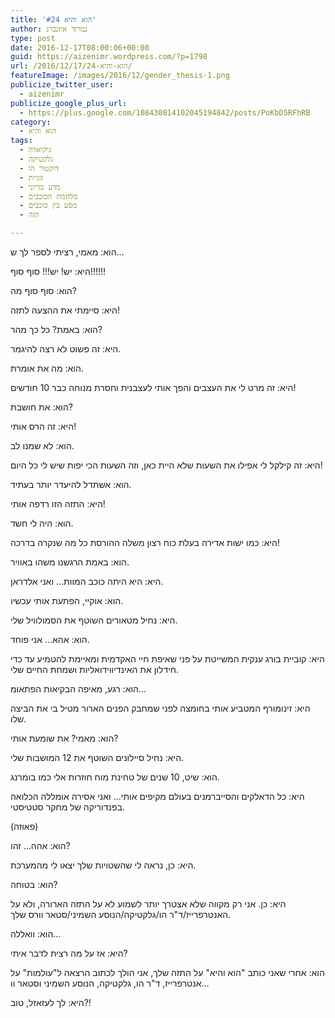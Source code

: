 ```yaml
---
title: 'הוא והיא #24'
author: נמרוד איזנברג
type: post
date: 2016-12-17T08:00:06+00:00
guid: https://aizenimr.wordpress.com/?p=1798
url: /2016/12/17/הוא-והיא-24/
featureImage: /images/2016/12/gender_thesis-1.png
publicize_twitter_user:
  - aizenimr
publicize_google_plus_url:
  - https://plus.google.com/108430814102045194842/posts/PoKbD5RFhRB
category:
  - הוא והיא
tags:
  - גיקיאדה
  - גלקטיקה
  - דוקטור הו
  - זוגיות
  - מדע בדיוני
  - מלחמת הכוכבים
  - מסע בין כוכבים
  - תזה

---
```

הוא: מאמי, רציתי לספר לך ש&#8230;

היא: יש! יש!!! סוף סוף!!!!!!

הוא: סוף סוף מה?

היא: סיימתי את ההצעה לתזה!

הוא: באמת? כל כך מהר?

היא: זה פשוט לא רצה להיגמר.

הוא: מה את אומרת.

היא: זה מרט לי את העצבים והפך אותי לעצבנית וחסרת מנוחה כבר 10 חודשים!

הוא: את חושבת?

היא: זה הרס אותי!

הוא: לא שמנו לב.

היא: זה קילקל לי אפילו את השעות שלא היית כאן, וזה השעות הכי יפות שיש לי כל היום!

הוא: אשתדל להיעדר יותר בעתיד.

היא: התזה הזו רדפה אותי!

הוא: היה לי חשד.

היא: כמו ישות אדירה בעלת כוח רצון משלה ההורסת כל מה שנקרה בדרכה!

הוא: באמת הרגשנו משהו באוויר.

היא: היא היתה כוכב המוות&#8230; ואני אלדראן.

הוא: אוקיי, הפתעת אותי עכשיו.

היא: נחיל מטאורים השוטף את הסמולוויל שלי.

הוא: אהא&#8230; אני פוחד.

היא: קוביית בורג ענקית המשייטת על פני שאיפת חיי האקדמית ומאיימת להטמיע עד כדי חידלון את האינדיווידואליות ושמחת החיים שלי.

הוא: רגע, מאיפה הבקיאות הפתאומ&#8230;

היא: זינומורף המטביע אותי בחומצה לפני שמחבק הפנים הארור מטיל בי את הביצה שלו.

הוא: מאמי? את שומעת אותי?

היא: נחיל סיילונים השוטף את 12 המושבות שלי.

הוא: שיט, 10 שנים של טחינת מוח חוזרות אלי כמו בומרנג.

היא: כל הדאלקים והסייברמנים בעולם מקיפים אותי&#8230; ואני אסירה אומללה הכלואה בפנדוריקה של מחקר סטטיסטי.

(פאוזה)

הוא: אהה&#8230; זהו?

היא: כן, נראה לי שהשטויות שלך יצאו לי מהמערכת.

הוא: בטוחה?

היא: כן. אני רק מקווה שלא אצטרך יותר לשמוע לא על התזה הארורה, ולא על האנטרפרייז/ד"ר הו/גלקטיקה/הנוסע השמיני/סטאר וורס שלך.

הוא: וואללה&#8230;

היא: אז על מה רצית לדבר איתי?

הוא: אחרי שאני כותב "הוא והיא" על התזה שלך, אני הולך לכתוב הרצאה ל"עולמות" על אנטרפרייז, ד"ר הו, גלקטיקה, הנוסע השמיני וסטאר וו&#8230;

היא: לך לעזאזל, טוב?!